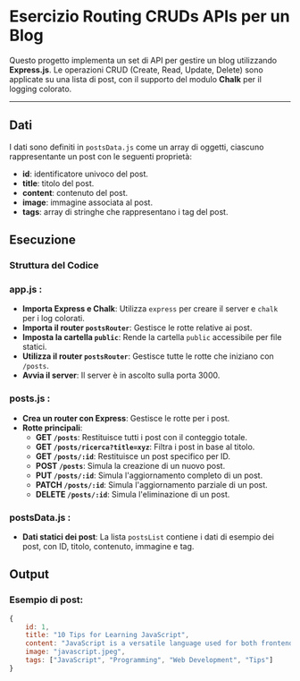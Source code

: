 # Esercizio Routing CRUDs APIs per un Blog

Questo progetto implementa un set di API per gestire un blog utilizzando **Express.js**. Le operazioni CRUD (Create, Read, Update, Delete) sono applicate su una lista di post, con il supporto del modulo **Chalk** per il logging colorato.

---

## Dati

I dati sono definiti in `postsData.js` come un array di oggetti, ciascuno rappresentante un post con le seguenti proprietà:

- **id**: identificatore univoco del post.
- **title**: titolo del post.
- **content**: contenuto del post.
- **image**: immagine associata al post.
- **tags**: array di stringhe che rappresentano i tag del post.

## Esecuzione


### Struttura del Codice

### app.js :

- **Importa Express e Chalk**: Utilizza `express` per creare il server e `chalk` per i log colorati.
- **Importa il router `postsRouter`**: Gestisce le rotte relative ai post.
- **Imposta la cartella `public`**: Rende la cartella `public` accessibile per file statici.
- **Utilizza il router `postsRouter`**: Gestisce tutte le rotte che iniziano con `/posts`.
- **Avvia il server**: Il server è in ascolto sulla porta 3000.

### posts.js :

- **Crea un router con Express**: Gestisce le rotte per i post.
- **Rotte principali**:
  - **GET `/posts`**: Restituisce tutti i post con il conteggio totale.
  - **GET `/posts/ricerca?title=xyz`**: Filtra i post in base al titolo.
  - **GET `/posts/:id`**: Restituisce un post specifico per ID.
  - **POST `/posts`**: Simula la creazione di un nuovo post.
  - **PUT `/posts/:id`**: Simula l'aggiornamento completo di un post.
  - **PATCH `/posts/:id`**: Simula l'aggiornamento parziale di un post.
  - **DELETE `/posts/:id`**: Simula l'eliminazione di un post.

### postsData.js :

- **Dati statici dei post**: La lista `postsList` contiene i dati di esempio dei post, con ID, titolo, contenuto, immagine e tag.


## Output

### Esempio di post:

```js
{
    id: 1,
    title: "10 Tips for Learning JavaScript",
    content: "JavaScript is a versatile language used for both frontend and backend development. Here are 10 tips to help you learn it more effectively.",
    image: "javascript.jpeg",
    tags: ["JavaScript", "Programming", "Web Development", "Tips"]
}


